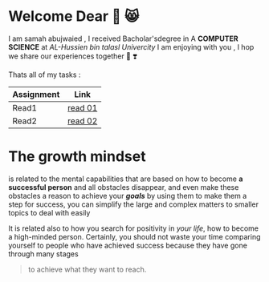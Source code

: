 # Welcome Dear 💙 😸

I am samah abujwaied , I received Bacholar'sdegree in A **COMPUTER SCIENCE** at *AL-Hussien bin talasl Univercity*  I am enjoying with you , I hop we share our experiences together 🤟 ❣️


Thats all of my tasks :



| Assignment |             Link             |
| -----------|------------------------------|
|  Read1     | [read 01](read01.md)         |
|  Read2     | [read 02](read02.md)         |




# The growth mindset

is related to the mental capabilities that are based on how to become **a successful person** and all obstacles disappear, and even make these obstacles a reason to achieve your ***goals*** by using them to make them a step for success, you can simplify the large and complex matters to smaller topics to deal with easily

It is related also to how you search for positivity in *your life*, how to become a high-minded person. Certainly, you should not waste your time comparing yourself to people who have achieved success because they have gone through many stages 
>to achieve what they want to reach.



